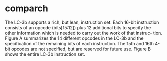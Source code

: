 # comparch
The LC-3b supports a rich, but lean, instruction set. Each 16-bit instruction consists of an opcode (bits[15:12]) plus 12 additional bits to specify the other information which is needed to carry out the work of that instruc- tion. Figure A summarizes the 14 different opcodes in the LC-3b and the specification of the remaining bits of each instruction. The 15th and 16th 4-bit opcodes are not specified, but are reserved for future use. Figure B shows the entire LC-3b instruction set.
